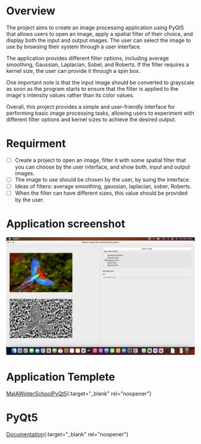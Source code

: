 # Overview
The project aims to create an image processing application using PyQt5 that allows users to open an image, apply a spatial filter of their choice, and display both the input and output images. The user can select the image to use by browsing their system through a user interface.

The application provides different filter options, including average smoothing, Gaussian, Laplacian, Sobel, and Roberts. If the filter requires a kernel size, the user can provide it through a spin box.

One important note is that the input image should be converted to grayscale as soon as the program starts to ensure that the filter is applied to the image's intensity values rather than its color values.

Overall, this project provides a simple and user-friendly interface for performing basic image processing tasks, allowing users to experiment with different filter options and kernel sizes to achieve the desired output.

# Requirment
- [ ] Create a project to open an image, filter it with some spatial filter that you can choose by the user interface, and show both, input and output images.
- [ ] The image to use should be chosen by the user, by suing the interface.
- [ ] Ideas of filters: average smoothing, gaussian, laplacian, sober, Roberts.
- [ ] When the filter can have different sizes, this value should be provided by the user.

# Application screenshot
![app screenshot](/application.png)

# Application Templete 
[MaIAWinterSchoolPyQt5](https://github.com/joako1991/MaIAWinterSchoolPyQt5/){:target="_blank" rel="noopener"}
# PyQt5
[Documentation](https://doc.qt.io/qtforpython/){:target="_blank" rel="noopener"}